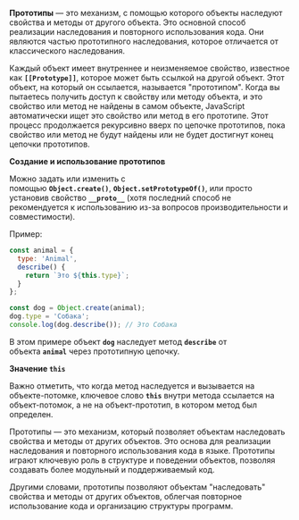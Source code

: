 
**Прототипы** — это механизм, с помощью которого объекты наследуют свойства и методы от другого объекта. Это основной способ реализации наследования и повторного использования кода. Они являются частью прототипного наследования, которое отличается от классического наследования.

Каждый объект имеет внутреннее и неизменяемое свойство, известное как **`[[Prototype]]`**, которое может быть ссылкой на другой объект. Этот объект, на который он ссылается, называется "прототипом". Когда вы пытаетесь получить доступ к свойству или методу объекта, и это свойство или метод не найдены в самом объекте, JavaScript автоматически ищет это свойство или метод в его прототипе. Этот процесс продолжается рекурсивно вверх по цепочке прототипов, пока свойство или метод не будут найдены или не будет достигнут конец цепочки прототипов.

**Создание и использование прототипов**

Можно задать или изменить с помощью **`Object.create()`**, **`Object.setPrototypeOf()`**, или просто установив свойство **`__proto__`** (хотя последний способ не рекомендуется к использованию из-за вопросов производительности и совместимости).

Пример:

```javascript
const animal = {
  type: 'Animal',
  describe() {
    return `Это ${this.type}`;
  }
};

const dog = Object.create(animal);
dog.type = 'Собака';
console.log(dog.describe()); // Это Собака
```

В этом примере объект **`dog`** наследует метод **`describe`** от объекта **`animal`** через прототипную цепочку.

**Значение `this`**

Важно отметить, что когда метод наследуется и вызывается на объекте-потомке, ключевое слово **`this`** внутри метода ссылается на объект-потомок, а не на объект-прототип, в котором метод был определен.

Прототипы — это механизм, который позволяет объектам наследовать свойства и методы от других объектов. Это основа для реализации наследования и повторного использования кода в языке. Прототипы играют ключевую роль в структуре и поведении объектов, позволяя создавать более модульный и поддерживаемый код.

Другими словами, прототипы позволяют объектам "наследовать" свойства и методы от других объектов, облегчая повторное использование кода и организацию структуры программ.


